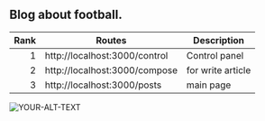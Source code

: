 
## Blog about football.


| Rank | Routes                         | Description     |
|-----:|--------------------------------|-----------------|
|     1| http://localhost:3000/control  | Control panel   |
|     2| http://localhost:3000/compose  |for write article|
|     3| http://localhost:3000/posts    |main page        |

<picture>
 <source media="(prefers-color-scheme: dark)" srcset="https://www.awesomescreenshot.com/image/34544443?key=e285e75d0a441189b0aaf05531c80632">
 <source media="(prefers-color-scheme: light)" srcset="https://www.awesomescreenshot.com/image/34544443?key=e285e75d0a441189b0aaf05531c80632">
 <img alt="YOUR-ALT-TEXT" src="https://www.awesomescreenshot.com/image/34544443?key=e285e75d0a441189b0aaf05531c80632">
</picture>
